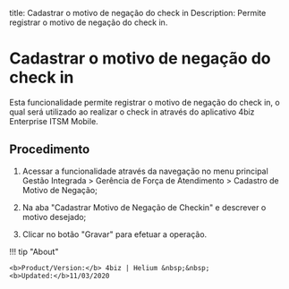 title: Cadastrar o motivo de negação do check in
Description: Permite registrar o motivo de negação do check in.
# Cadastrar o motivo de negação do check in

Esta funcionalidade permite registrar o motivo de negação do check in, o qual será utilizado ao realizar o check in através do aplicativo 4biz Enterprise ITSM Mobile.

Procedimento
------------

1.  Acessar a funcionalidade através da navegação no menu principal Gestão
    Integrada \> Gerência de Força de Atendimento \> Cadastro de Motivo de
    Negação;

2.  Na aba "Cadastrar Motivo de Negação de Checkin" e descrever o motivo
    desejado;

3.  Clicar no botão "Gravar" para efetuar a operação.

<!-- <i class='fa fa-youtube-play  fa-2x' style='color:#97ce17;vertical-align: middle;'> </i> [Video Library](https://www.youtube.com/playlist?list=PLB5qK2uzf2RNUc7XoNAAOyo3Ex5fKM2db)'
-->
!!! tip "About"

    <b>Product/Version:</b> 4biz | Helium &nbsp;&nbsp;
    <b>Updated:</b>11/03/2020
